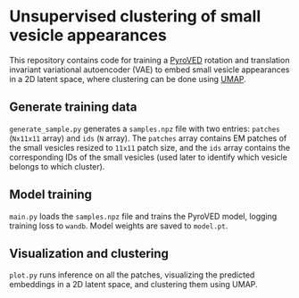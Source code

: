 # Unsupervised clustering of small vesicle appearances
This repository contains code for training a [PyroVED](https://github.com/ziatdinovmax/pyroVED) rotation and translation invariant variational autoencoder (VAE) to embed small vesicle appearances in a 2D latent space, where clustering can be done using [UMAP](https://umap-learn.readthedocs.io/en/latest/index.html).

## Generate training data
`generate_sample.py` generates a `samples.npz` file with two entries: `patches` (`Nx11x11` array) and `ids` (`N` array). The `patches` array contains EM patches of the small vesicles resized to `11x11` patch size, and the `ids` array contains the corresponding IDs of the small vesicles (used later to identify which vesicle belongs to which cluster).

## Model training
`main.py` loads the `samples.npz` file and trains the PyroVED model, logging training loss to `wandb`. Model weights are saved to `model.pt`.

## Visualization and clustering
`plot.py` runs inference on all the patches, visualizing the predicted embeddings in a 2D latent space, and clustering them using UMAP.
